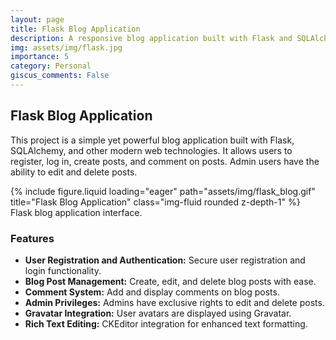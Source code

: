 ```yaml
---
layout: page
title: Flask Blog Application
description: A responsive blog application built with Flask and SQLAlchemy.
img: assets/img/flask.jpg
importance: 5
category: Personal
giscus_comments: False
---
```


## Flask Blog Application

This project is a simple yet powerful blog application built with Flask, SQLAlchemy, and other modern web technologies. It allows users to register, log in, create posts, and comment on posts. Admin users have the ability to edit and delete posts.
<div class="row">
    <div class="col-sm mt-3 mt-md-0">
        {% include figure.liquid loading="eager" path="assets/img/flask_blog.gif" title="Flask Blog Application" class="img-fluid rounded z-depth-1" %}
    </div>
</div>
<div class="caption">
    Flask blog application interface.
</div>

### Features

- **User Registration and Authentication:** Secure user registration and login functionality.
- **Blog Post Management:** Create, edit, and delete blog posts with ease.
- **Comment System:** Add and display comments on blog posts.
- **Admin Privileges:** Admins have exclusive rights to edit and delete posts.
- **Gravatar Integration:** User avatars are displayed using Gravatar.
- **Rich Text Editing:** CKEditor integration for enhanced text formatting.


